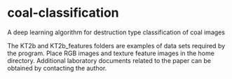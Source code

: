 # coal-classification
A deep learning algorithm for  destruction type classification of coal  images

The KT2b and KT2b_features folders are examples of data sets required by the program. Place RGB images and texture feature images in the home directory. Additional laboratory documents related to the paper can be obtained by contacting the author.

